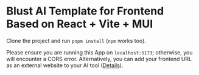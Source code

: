 # Blust AI Template for Frontend Based on React + Vite + MUI

Clone the project and run `pnpm install` (`npm` works too).

Please ensure you are running this App on `localhost:5173`; otherwise, you will encounter a CORS error. Alternatively, you can add your frontend URL as an external website to your AI tool ([Details](https://docs.blust.ai/docs/creating-ai-tools/integrations/website/)).